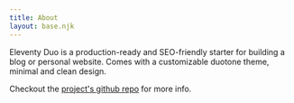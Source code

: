 ```yaml
---
title: About
layout: base.njk
---
```


Eleventy Duo is a production-ready and SEO-friendly starter for building a blog or personal website. Comes with a customizable duotone theme, minimal and clean design.

Checkout the [project's github repo](https://github.com/yinkakun/eleventy-duo) for more info.
